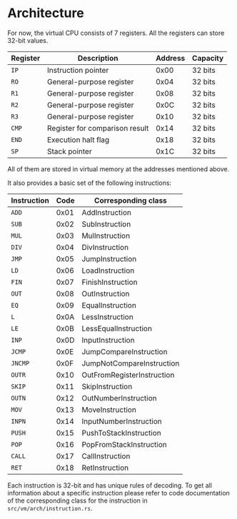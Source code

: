 # Architecture
For now, the virtual CPU consists of 7 registers.
All the registers can store 32-bit values.

| Register | Description                    | Address | Capacity |
|----------|--------------------------------|---------|----------|
| `IP`     | Instruction pointer            | 0x00    | 32 bits  |
| `RO`     | General-purpose register       | 0x04    | 32 bits  |
| `R1`     | General-purpose register       | 0x08    | 32 bits  |
| `R2`     | General-purpose register       | 0x0C    | 32 bits  |
| `R3`     | General-purpose register       | 0x10    | 32 bits  |
| `CMP`    | Register for comparison result | 0x14    | 32 bits  |
| `END`    | Execution halt flag            | 0x18    | 32 bits  |
| `SP`     | Stack pointer                  | 0x1C    | 32 bits  |

All of them are stored in virtual memory at the
addresses mentioned above.

It also provides a basic set of the following instructions:

| Instruction | Code | Corresponding class        |
|-------------|------|----------------------------|
| `ADD`       | 0x01 | AddInstruction             |
| `SUB`       | 0x02 | SubInstruction             |
| `MUL`       | 0x03 | MulInstruction             |
| `DIV`       | 0x04 | DivInstruction             |
| `JMP`       | 0x05 | JumpInstruction            |
| `LD`        | 0x06 | LoadInstruction            |
| `FIN`       | 0x07 | FinishInstruction          |
| `OUT`       | 0x08 | OutInstruction             |
| `EQ`        | 0x09 | EqualInstruction           |
| `L`         | 0x0A | LessInstruction            |
| `LE`        | 0x0B | LessEqualInstruction       |
| `INP`       | 0x0D | InputInstruction           |
| `JCMP`      | 0x0E | JumpCompareInstruction     |
| `JNCMP`     | 0x0F | JumpNotCompareInstruction  |
| `OUTR`      | 0x10 | OutFromRegisterInstruction |
| `SKIP`      | 0x11 | SkipInstruction            |
| `OUTN`      | 0x12 | OutNumberInstruction       |
| `MOV`       | 0x13 | MoveInstruction            |
| `INPN`      | 0x14 | InputNumberInstruction     |
| `PUSH`      | 0x15 | PushToStackInstruction     |
| `POP`       | 0x16 | PopFromStackInstruction    |
| `CALL`      | 0x17 | CallInstruction            |
| `RET`       | 0x18 | RetInstruction             |

Each instruction is 32-bit and has unique rules of decoding. To get all information about
a specific instruction please refer to code documentation of the corresponding class
for the instruction in `src/vm/arch/instruction.rs`.
